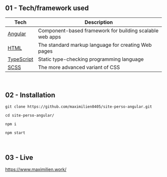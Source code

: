 ## 01 - Tech/framework used

| Tech                                                      | Description                                                         |
| --------------------------------------------------------- | ------------------------------------------------------------------- |
| [Angular](https://angular.io/)                            | Component-based framework for building scalable web apps            |
| [HTML](https://developer.mozilla.org/fr/docs/Web/HTML)    | The standard markup language for creating Web pages                 |
| [TypeScript](https://www.typescriptlang.org/)             | Static type-checking programming language                           |
| [SCSS](https://sass-lang.com)                             | The more advanced variant of CSS                                    |

<br>

## 02 - Installation

```
git clone https://github.com/maximilien0405/site-perso-angular.git

cd site-perso-angular/

npm i

npm start
```

<br>

## 03 - Live

https://www.maximilien.work/
